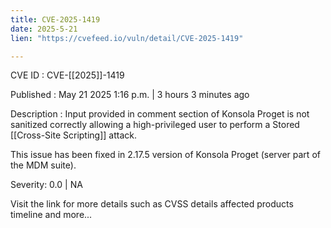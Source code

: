 ```yaml
---
title: CVE-2025-1419
date: 2025-5-21
lien: "https://cvefeed.io/vuln/detail/CVE-2025-1419"

---
```


CVE ID : CVE-[[2025]]-1419

Published :  May 21
2025
1:16 p.m. | 3 hours
3 minutes ago

Description : Input provided in comment section of Konsola Proget is not sanitized correctly
allowing a high-privileged user to perform a Stored [[Cross-Site Scripting]] attack.


This issue has been fixed in 2.17.5 version of Konsola Proget (server part of the MDM suite).

Severity: 0.0 | NA

Visit the link for more details
such as CVSS details
affected products
timeline
and more...
